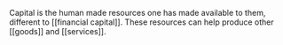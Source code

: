 Capital is the human made resources one has made available to them, different to [[financial capital]]. These resources can help produce other [[goods]] and [[services]].